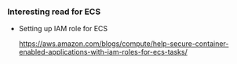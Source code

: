 ### Interesting read for ECS
* Setting up IAM role for ECS

  https://aws.amazon.com/blogs/compute/help-secure-container-enabled-applications-with-iam-roles-for-ecs-tasks/

